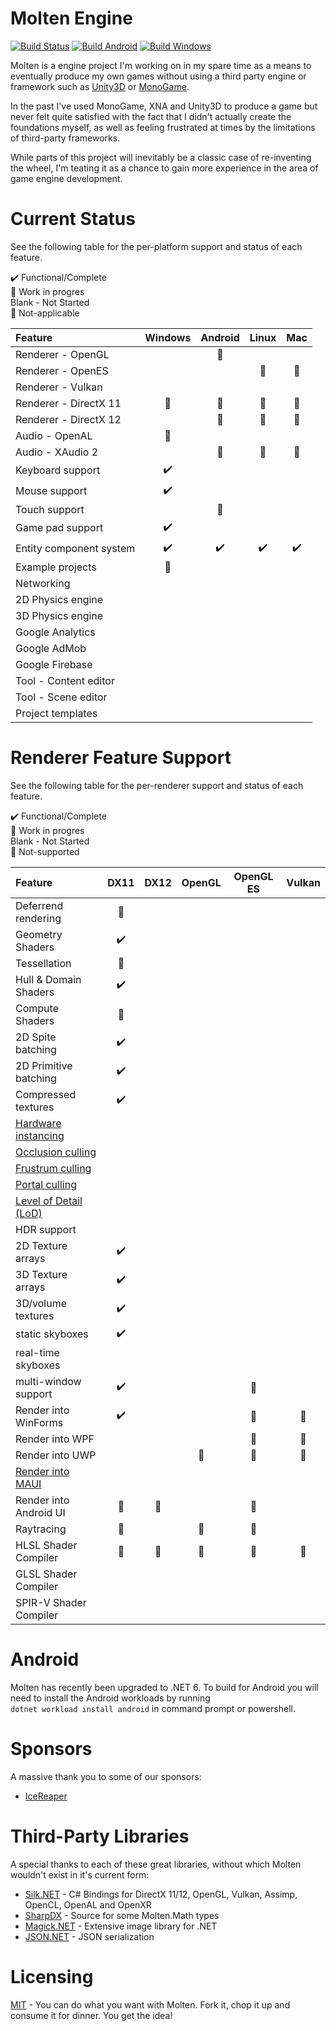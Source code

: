 ﻿# Molten Engine
[![Build Status](https://dev.azure.com/jyarwood/MoltenEngine/_apis/build/status/MoltenEngine-.NET%20Desktop-CI)](https://dev.azure.com/jyarwood/MoltenEngine/_build/latest?definitionId=2)  [![Build Android](https://github.com/Syncaidius/MoltenEngine/actions/workflows/build-android.yml/badge.svg)](https://github.com/Syncaidius/MoltenEngine/actions/workflows/build-android.yml)  [![Build Windows](https://github.com/Syncaidius/MoltenEngine/actions/workflows/build-windows.yml/badge.svg)](https://github.com/Syncaidius/MoltenEngine/actions/workflows/build-windows.yml)

Molten is a engine project I'm working on in my spare time as a means to eventually produce my own games without using a third party engine or framework such as [Unity3D](https://unity3d.com/) or [MonoGame](http://monogame.net).

In the past I've used MonoGame, XNA and Unity3D to produce a game but never felt quite satisfied with the fact that I didn't actually create the foundations myself, as well as feeling frustrated at times by the limitations of third-party frameworks.

While parts of this project will inevitably be a classic case of re-inventing the wheel, I'm teating it as a chance to gain more experience in the area of game engine development. 

# Current Status
See the following table for the per-platform support and status of each feature.

✔️ Functional/Complete\
🚧 Work in progres\
Blank - Not Started\
🚫 Not-applicable

| Feature                    | Windows    | Android  | Linux  | Mac  |
| :---                       | :-------:  | :-----:  | :---:  | :-:  |
| Renderer - OpenGL          |            | 🚫       |        |      |
| Renderer - OpenES          |            |          | 🚫     | 🚫   |
| Renderer - Vulkan          |            |          |        |      |
| Renderer - DirectX 11      | 🚧         | 🚫       | 🚫    | 🚫   |
| Renderer - DirectX 12      |            | 🚫       | 🚫    | 🚫   |
| Audio - OpenAL             | 🚧         |          |        |      |
| Audio - XAudio 2           |            | 🚫       | 🚫    | 🚫   |
| Keyboard support           | ✔️          |          |        |      |
| Mouse support              | ✔️          |          |        |      |
| Touch support              |            | 🚧       |        |      |
| Game pad support           | ✔️         |          |        |      |
| Entity component system    | ✔️         | ✔️       | ✔️     | ✔️    |
| Example projects           | 🚧         |          |        |      |
| Networking                 |            |          |        |      |
| 2D Physics engine          |            |          |        |      |
| 3D Physics engine          |            |          |        |      |
| Google Analytics           |            |          |        |      |
| Google AdMob               |            |          |        |      |
| Google Firebase            |            |          |        |      |
| Tool - Content editor      |            |          |        |      |
| Tool - Scene editor        |            |          |        |      |
| Project templates          |            |          |        |      |


# Renderer Feature Support
See the following table for the per-renderer support and status of each feature.

✔️ Functional/Complete\
🚧 Work in progres\
Blank - Not Started\
🚫 Not-supported

| Feature                | DX11       | DX12    | OpenGL  | OpenGL ES  | Vulkan |
| :---                   | :-------:  | :-----: | :---:   | :-:        | :-:    |
| Deferrend rendering    | 🚧         |         |        |             |       |
| Geometry Shaders       | ✔️         |         |        |             |       |
| Tessellation           | 🚧         |         |        |             |       |
| Hull & Domain Shaders  | ✔️         |         |        |             |       |
| Compute Shaders        | 🚧         |         |        |             |       |
| 2D Spite batching      | ✔️         |         |        |             |       |
| 2D Primitive batching  | ✔️         |         |        |             |       |
| Compressed textures    | ✔️         |         |        |             |       |
| [Hardware instancing](https://en.wikipedia.org/wiki/Geometry_instancing)    |            |         |        |             |       |
| [Occlusion culling](https://en.wikipedia.org/wiki/Hidden-surface_determination#Occlusion_culling)      |            |         |        |             |       |
| [Frustrum culling](https://en.wikipedia.org/wiki/Hidden-surface_determination#Viewing-frustum_culling)       |            |         |        |             |       |
| [Portal culling](https://docs.panda3d.org/1.10/python/programming/render-attributes/occlusion-culling/portal-culling)         |            |         |        |             |       |
| [Level of Detail (LoD)](https://en.wikipedia.org/wiki/Level_of_detail_(computer_graphics))  |            |         |        |             |       |
| HDR support            |            |         |        |             |       |
| 2D Texture arrays      | ✔️         |         |        |             |       |
| 3D Texture arrays      | ✔️         |         |        |             |       |
| 3D/volume textures     | ✔️         |         |        |             |       |
| static skyboxes        | ✔️         |         |        |             |       |
| real-time skyboxes     |            |         |        |             |       |
| multi-window support   | ✔️         |         |        | 🚫          |       |
| Render into WinForms   | ✔️         |         |        | 🚫          | 🚫    |
| Render into WPF        |            |         |        | 🚫          | 🚫    |
| Render into UWP        |            |         | 🚫    | 🚫          | 🚫    |
|[Render into MAUI](https://docs.microsoft.com/en-us/dotnet/maui/what-is-maui) |            |         |       |             |       |
| Render into Android UI | 🚫         | 🚫      |       | 🚫          |       |
| Raytracing             | 🚫         |         | 🚫    | 🚫          |       |
| HLSL Shader Compiler   | 🚧		  | 🚫      | 🚫    | 🚫          | 🚫   |
| GLSL Shader Compiler   |  		  |         |        |             |      |
| SPIR-V Shader Compiler |  		  |         |        |             |      |

# Android
Molten has recently been upgraded to .NET 6. To build for Android you will need to install the Android workloads by running  
```dotnet workload install android``` in command prompt or powershell.

# Sponsors
A massive thank you to some of our sponsors:
 * [IceReaper](https://github.com/IceReaper)


# Third-Party Libraries
A special thanks to each of these great libraries, without which Molten wouldn't exist in it's current form:
  * [Silk.NET](https://github.com/dotnet/Silk.NET) - C# Bindings for DirectX 11/12, OpenGL, Vulkan, Assimp, OpenCL, OpenAL and OpenXR
  * [SharpDX](https://github.com/sharpdx/SharpDX) - Source for some Molten.Math types
  * [Magick.NET](https://github.com/dlemstra/Magick.NET) - Extensive image library for .NET
  * [JSON.NET](https://www.newtonsoft.com/json) - JSON serialization

# Licensing
[MIT](LICENSE) - You can do what you want with Molten. Fork it, chop it up and consume it for dinner. You get the idea!
